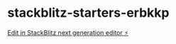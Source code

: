 # stackblitz-starters-erbkkp

[Edit in StackBlitz next generation editor ⚡️](https://stackblitz.com/~/github.com/jfezal/stackblitz-starters-erbkkp)